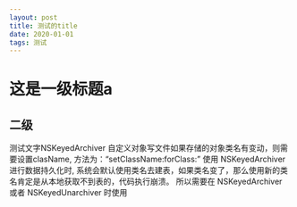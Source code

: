```yaml
---
layout: post
title: 测试的title
date: 2020-01-01 
tags: 测试   
---
```

# 这是一级标题a
## 二级
测试文字NSKeyedArchiver 自定义对象写文件如果存储的对象类名有变动，则需要设置clasName, 方法为：“setClassName:forClass:” 使用 NSKeyedArchiver 进行数据持久化时, 系统会默认使用类名去建表，如果类名变了，那么使用新的类名肯定是从本地获取不到表的，代码执行崩溃。 所以需要在 NSKeyedArchiver 或者 NSKeyedUnarchiver 时使用
